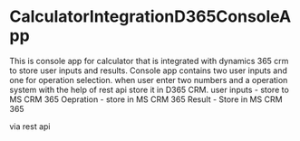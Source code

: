 # CalculatorIntegrationD365ConsoleApp
This is console app for calculator that is integrated with dynamics 365 crm to store user inputs and results.
Console app contains two user inputs and one for operation selection. when user enter two numbers and a operation system with the help of rest api store it in D365 CRM. 
user inputs - store to MS CRM 365
Oepration   - store in MS CRM 365
Result      - Store in MS CRM 365

via rest api
